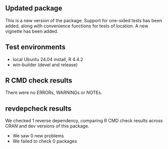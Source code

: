 ## Updated package
This is a new version of the package. Support for one-sided tests has been added, along with convenience functions for tests of location. A new vignette has been added.

## Test environments
* local Ubuntu 24.04 install, R 4.4.2
* win-builder (devel and release)

## R CMD check results
There were no ERRORs, WARNINGs or NOTEs.

## revdepcheck results
We checked 1 reverse dependency, comparing R CMD check results across CRAN and dev versions of this package.

 * We saw 0 new problems
 * We failed to check 0 packages
